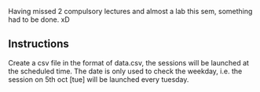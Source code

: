 Having missed 2 compulsory lectures and almost a lab this sem, something had to be done. xD

## Instructions
Create a csv file in the format of data.csv, the sessions will be launched at the scheduled time. The date is only used to check the weekday, i.e. the session on 5th oct [tue] will be launched every tuesday. 
